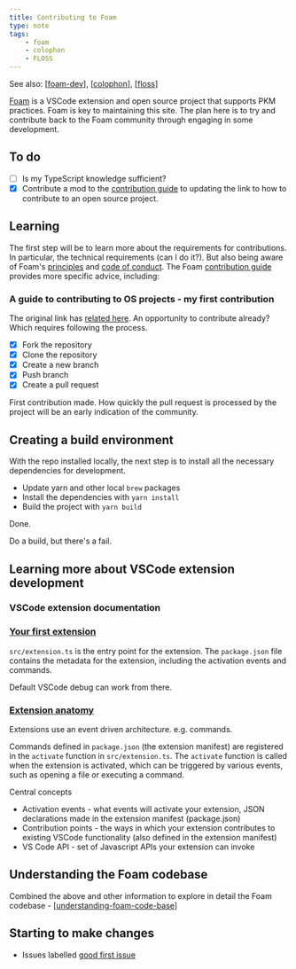 ```yaml
---
title: Contributing to Foam
type: note
tags:
    - foam
    - colophon
    - FLOSS
---
```


See also: [[foam-dev]], [[colophon]], [[floss]]

[Foam](https://foambubble.github.io/foam/) is a VSCode extension and open source project that supports PKM practices. Foam is key to maintaining this site. The plan here is to try and contribute back to the Foam community through engaging in some development.

## To do

- [ ] Is my TypeScript knowledge sufficient?
- [x] Contribute a mod to the [contribution guide](https://foambubble.github.io/foam/dev/contribution-guide) to updating the link to how to contribute to an open source project.

## Learning

The first step will be to learn more about the requirements for contributions. In particular, the technical requirements (can I do it?). But also being aware of Foam's [principles](https://foambubble.github.io/foam/principles#foam-is-for-hackers-not-only-for-programmers) and [code of conduct](https://foambubble.github.io/foam/dev/code-of-conduct). The Foam [contribution guide](https://foambubble.github.io/foam/dev/contribution-guide) provides more specific advice, including:

### A guide to contributing to OS projects - my first contribution

The original link has [related here](https://blog.robsewell.com/blog/how-to-fork-a-github-repository-and-contribute-to-an-open-source-project/). An opportunity to contribute already? Which requires following the process.

- [x] Fork the repository
- [x] Clone the repository
- [x] Create a new branch
- [x] Push branch
- [x] Create a pull request

First contribution made. How quickly the pull request is processed by the project will be an early indication of the community.

## Creating a build environment

With the repo installed locally, the next step is to install all the necessary dependencies for development.

- Update yarn and other local `brew` packages
- Install the dependencies with `yarn install`
- Build the project with `yarn build`

Done.

Do a build, but there's a fail.


## Learning more about VSCode extension development

### VSCode extension documentation

### [Your first extension](https://code.visualstudio.com/api/get-started/your-first-extension)

`src/extension.ts` is the entry point for the extension. The `package.json` file contains the metadata for the extension, including the activation events and commands.

Default VSCode debug can work from there.

### [Extension anatomy](https://code.visualstudio.com/api/get-started/extension-anatomy)

Extensions use an event driven architecture. e.g. commands. 

Commands defined in `package.json` (the extension manifest) are registered in the `activate` function in `src/extension.ts`. The `activate` function is called when the extension is activated, which can be triggered by various events, such as opening a file or executing a command.

Central concepts

- Activation events - what events will activate your extension, JSON declarations made in the extension manifest (package.json)  
- Contribution points - the ways in which your extension contributes to existing VSCode functionality (also defined in the extension manifest)
- VS Code API - set of Javascript APIs your extension can invoke

## Understanding the Foam codebase

Combined the above and other information to explore in detail the Foam codebase - [[understanding-foam-code-base]]


## Starting to make changes

- Issues labelled [good first issue](https://github.com/foambubble/foam/issues?q=is%3Aissue%20state%3Aopen%20label%3A%22good%20first%20issue%22)


[//begin]: # "Autogenerated link references for markdown compatibility"
[foam-dev]: foam-dev "Explorations in Foam development"
[colophon]: ../../../colophon/colophon "About (Colophon)"
[floss]: ../../computing/floss "FLOSS and FOSS"
[understanding-foam-code-base]: foam-code/understanding-foam-code-base "Understanding the Foam Code Base"
[//end]: # "Autogenerated link references"